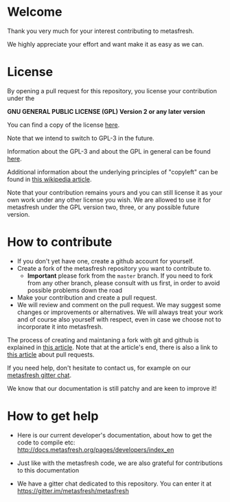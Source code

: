 
# Welcome

Thank you very much for your interest contributing to metasfresh.

We highly appreciate your effort and want make it as easy as we can.

# License

By opening a pull request for this repository, you license your contribution under the

**GNU GENERAL PUBLIC LICENSE (GPL) Version 2 or any later version**

You can find a copy of the license [here](https://github.com/metasfresh/metasfresh/blob/master/LICENSE.md).

Note that we intend to switch to GPL-3 in the future. 

Information about the GPL-3 and about the GPL in general can be found [here](https://www.gnu.org/licenses/quick-guide-gplv3.html).

Additional information about the underlying principles of "copyleft" can be found in [this wikipedia article](https://en.wikipedia.org/wiki/Copyleft).

Note that your contribution remains yours and you can still license it as your own work under any other license you wish. 
We are allowed to use it for metasfresh under the GPL version two, three, or any possible future version.

# How to contribute

* If you don't yet have one, create a github account for yourself.
* Create a fork of the metasfresh repository you want to contribute to.
  * **Important** please fork from the `master` branch. If you need to fork from any other branch, please consult with us first, in order to avoid possible problems down the road
* Make your contribution and create a pull request.
* We will review and comment on the pull request. We may suggest some changes or improvements or alternatives. We will always treat your work and of course also yourself with respect, even in case we choose not to incorporate it into metasfresh.

The process of creating and maintaning a fork with git and github is explained in [this article](https://help.github.com/articles/fork-a-repo/). Note that at the article's end, there is also a link to [this article](https://help.github.com/articles/using-pull-requests/) about pull requests.

If you need help, don't hesitate to contact us, for example on our [metasfresh gitter chat](https://gitter.im/metasfresh/metasfresh).

We know that our documentation is still patchy and are keen to improve it!

# How to get help

* Here is our current developer's documentation, about how to get the code to compile etc: http://docs.metasfresh.org/pages/developers/index_en
 - Just like with the metasfresh code, we are also grateful for contributions to this documentation
* We have a gitter chat dedicated to this repository. You can enter it at https://gitter.im/metasfresh/metasfresh

